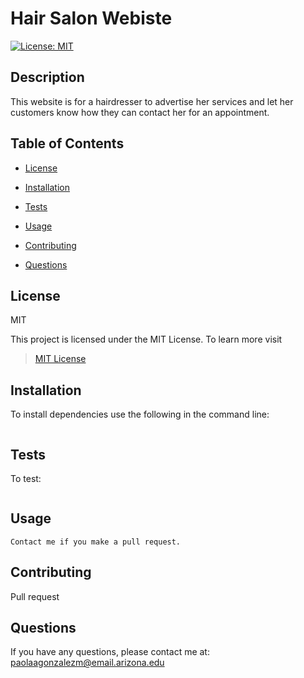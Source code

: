 # Hair Salon Webiste
  
[![License: MIT](https://img.shields.io/badge/License-MIT-yellow.svg)](https://opensource.org/licenses/MIT) 

## Description

This website is for a hairdresser to advertise her services and let her customers know how they can contact her for an appointment.

## Table of Contents

* [License](#license)

* [Installation](#installation)

* [Tests](#tests)

* [Usage](#usage)

* [Contributing](#contributing)

* [Questions](#questions)

## License

MIT

This project is licensed under the MIT License. To learn more visit  
> [MIT License](https://github.com/git/git-scm.com/blob/main/MIT-LICENSE.txt)

## Installation

To install dependencies use the following in the command line: 

```

```

## Tests

To test: 

```

```

## Usage

```
Contact me if you make a pull request. 
```

## Contributing

Pull request

## Questions

If you have any questions, please contact me at: paolaagonzalezm@email.arizona.edu
  

